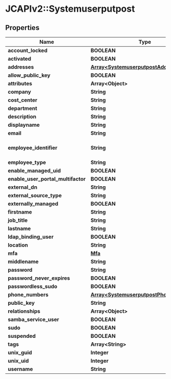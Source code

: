 # JCAPIv2::Systemuserputpost

## Properties
Name | Type | Description | Notes
------------ | ------------- | ------------- | -------------
**account_locked** | **BOOLEAN** |  | [optional] 
**activated** | **BOOLEAN** |  | [optional] 
**addresses** | [**Array&lt;SystemuserputpostAddresses&gt;**](SystemuserputpostAddresses.md) |  | [optional] 
**allow_public_key** | **BOOLEAN** |  | [optional] 
**attributes** | **Array&lt;Object&gt;** |  | [optional] 
**company** | **String** |  | [optional] 
**cost_center** | **String** |  | [optional] 
**department** | **String** |  | [optional] 
**description** | **String** |  | [optional] 
**displayname** | **String** |  | [optional] 
**email** | **String** |  | 
**employee_identifier** | **String** | Must be unique per user.  | [optional] 
**employee_type** | **String** |  | [optional] 
**enable_managed_uid** | **BOOLEAN** |  | [optional] 
**enable_user_portal_multifactor** | **BOOLEAN** |  | [optional] 
**external_dn** | **String** |  | [optional] 
**external_source_type** | **String** |  | [optional] 
**externally_managed** | **BOOLEAN** |  | [optional] 
**firstname** | **String** |  | [optional] 
**job_title** | **String** |  | [optional] 
**lastname** | **String** |  | [optional] 
**ldap_binding_user** | **BOOLEAN** |  | [optional] 
**location** | **String** |  | [optional] 
**mfa** | [**Mfa**](Mfa.md) |  | [optional] 
**middlename** | **String** |  | [optional] 
**password** | **String** |  | [optional] 
**password_never_expires** | **BOOLEAN** |  | [optional] 
**passwordless_sudo** | **BOOLEAN** |  | [optional] 
**phone_numbers** | [**Array&lt;SystemuserputpostPhoneNumbers&gt;**](SystemuserputpostPhoneNumbers.md) |  | [optional] 
**public_key** | **String** |  | [optional] 
**relationships** | **Array&lt;Object&gt;** |  | [optional] 
**samba_service_user** | **BOOLEAN** |  | [optional] 
**sudo** | **BOOLEAN** |  | [optional] 
**suspended** | **BOOLEAN** |  | [optional] 
**tags** | **Array&lt;String&gt;** |  | [optional] 
**unix_guid** | **Integer** |  | [optional] 
**unix_uid** | **Integer** |  | [optional] 
**username** | **String** |  | 


